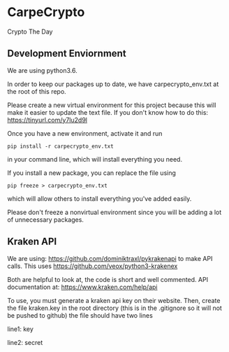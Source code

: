 # CarpeCrypto
Crypto The Day
## Development Enviornment
We are using python3.6.

In order to keep our packages up to date, we have carpecrypto_env.txt at the root of this repo.

Please create a new virtual environment for this project because this will make it easier to update the text file.
If you don't know how to do this: https://tinyurl.com/y7lu2d9l


Once you have a new environment, activate it and run
```
pip install -r carpecrypto_env.txt
```
in your command line, which will install everything you need.

If you install a new package, you can replace the file using
```
pip freeze > carpecrypto_env.txt
```
which will allow others to install everything you've added easily.

Please don't freeze a nonvirtual environment since you will be adding a lot of unnecessary packages.

## Kraken API
We are using: https://github.com/dominiktraxl/pykrakenapi to make API calls. This uses https://github.com/veox/python3-krakenex

Both are helpful to look at, the code is short and well commented.
API documentation at:
https://www.kraken.com/help/api

To use, you must generate a kraken api key on their website.
Then, create the file kraken.key in the root directory (this is in the .gitignore so it will not be pushed to github)
the file should have two lines

line1: key

line2: secret